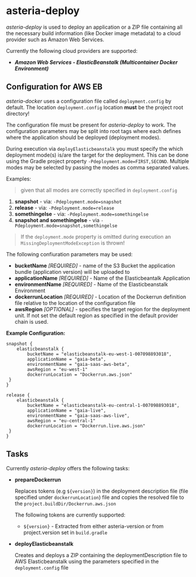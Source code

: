 # asteria-deploy

_asteria-deploy_ is used to deploy an application or a ZIP file containing 
all the necessary build information (like Docker image metadata) to a cloud provider
such as Amazon Web Services.

Currently the following cloud providers are supported:
* ***Amazon Web Services - ElasticBeanstalk (Multicontainer Docker Environment)***

## Configuration for AWS EB
_asteria-docker_ uses a configuration file called ```deployment.config``` by default.
The location ```deployment.config``` location **must** be the project root directory!


The configuration file must be present for _asteria-deploy_ to work. The configuration
parameters may be split into root tags where each defines where the application should be deployed (deployment modes). 

During execution via `deployElasticbeanstalk` you must specify the which deployment mode(s) is/are the target for the deployment.
This can be done using the Gradle project property `-Pdeployment.mode=FIRST,SECOND`. Multiple modes may be selected by
passing the modes as comma separated values.

Examples:
> given that all modes are correctly specified in `deployment.config`
1. **snapshot** - via: ```-Pdeployment.mode=snapshot```
2. **release**  - via: ```-Pdeployment.mode=release```
3. **somethingelse** - via: ```-Pdeployment.mode=somethingelse```
4. **snapshot and somethingelse** - via ```-Pdeployment.mode=snapshot,somethingelse```

> If the ```deployment.mode``` property is omitted during execution an ```MissingDeploymentModeException``` is thrown!

The following confiuration parameters may be used:
* **bucketName** _[REQUIRED]_ - name of the S3 Bucket the application bundle (application version) will be uploaded to
* **applicationName** _[REQUIRED]_ - Name of the Elasticbeantalk Application
* **environmentName** _[REQUIRED]_ - Name of the Elasticbeanstalk Environment
* **dockerrunLocation** _[REQUIRED]_ - Location of the Dockerrun definition file relative to the location of
the configuration file
* **awsRegion** _[OPTIONAL]_ - specifies the target region for the deployment unit. If not set the default region as specified in the default provider chain is used.

**Example Configuration:**
```hocon
snapshot {
    elasticbeanstalk {
        bucketName = "elasticbeanstalk-eu-west-1-007098893018",
        applicationName = "gaia-beta",
        environmentName = "gaia-saas-aws-beta",
        awsRegion = "eu-west-1"
        dockerrunLocation = "Dockerrun.aws.json"
 }
}

release {
    elasticbeanstalk {
        bucketName = "elasticbeanstalk-eu-central-1-007098893018",
        applicationName = "gaia-live",
        environmentName = "gaia-saas-aws-live",
        awsRegion = "eu-central-1"
        dockerrunLocation = "Dockerrun.live.aws.json"
 }
}
```

## Tasks

Currently _asteria-deploy_ offers the following tasks:

* **prepareDockerrun**
  
  Replaces tokens (e.g ```${version}```) in the deployment description file (file specified under ```dockerrunLocation```) file and copies the resolved file to the ```project.buildDir/Dockerrun.aws.json```
  
  The following tokens are currently supported: 
  * ```${version}``` - Extracted from either asteria-version or from project.version set in ```build.gradle```
  

* **deployElasticbeanstalk**
  
  Creates and deploys a ZIP containing the deploymentDescription file to AWS Elasticbeanstalk using the parameters specified
  in the ```deployment.config``` file
